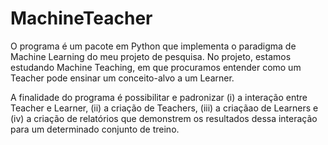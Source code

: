 # MachineTeacher

O programa é um pacote em Python que implementa o paradigma de Machine Learning do meu projeto de pesquisa. No projeto, estamos estudando Machine Teaching, em que procuramos entender como um Teacher pode ensinar um conceito-alvo a um Learner.

A finalidade do programa é possibilitar e padronizar (i) a interação entre Teacher e Learner, (ii) a criação de Teachers, (iii) a criaçãao de Learners e (iv) a criação de relatórios que demonstrem os resultados dessa interação para um determinado conjunto de treino.
